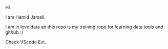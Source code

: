 Hi

I am Hamid Jamali.

I am in love data an this repo is my training repo for learning data tools and github :)

Check VScode Ext..